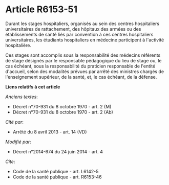 # Article R6153-51

Durant les stages hospitaliers, organisés au sein des centres hospitaliers universitaires de rattachement, des hôpitaux des
armées ou des établissements de santé liés par convention à ces centres hospitaliers universitaires, les étudiants
hospitaliers en médecine participent à l'activité hospitalière. 

Ces stages sont accomplis sous la responsabilité des médecins référents de stage désignés par le responsable pédagogique du
lieu de stage ou, le cas échéant, sous la responsabilité du praticien responsable de l'entité d'accueil, selon des modalités
prévues par arrêté des ministres chargés de l'enseignement supérieur, de la santé, et, le cas échéant, de la défense.

**Liens relatifs à cet article**

_Anciens textes_:

  - Décret n°70-931 du 8 octobre 1970 - art. 2 (M)
  - Décret n°70-931 du 8 octobre 1970 - art. 2 (Ab)

_Cité par_:

  - Arrêté du 8 avril 2013 - art. 14 (VD)

_Modifié par_:

  - Décret n°2014-674 du 24 juin 2014 - art. 4

_Cite_:

  - Code de la santé publique - art. L6142-5
  - Code de la santé publique - art. R6153-46
